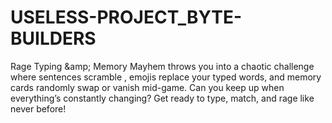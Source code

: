 # USELESS-PROJECT_BYTE-BUILDERS
Rage Typing &amp;amp; Memory Mayhem throws you into a chaotic challenge where sentences scramble , emojis replace your typed words, and memory cards randomly swap or vanish mid-game. Can you keep up when everything’s constantly changing? Get ready to type, match, and rage like never before!
